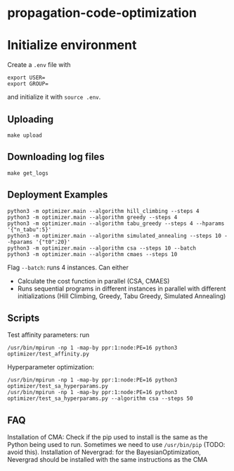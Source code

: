 # propagation-code-optimization

# Initialize environment

Create a `.env` file with

```
export USER= 
export GROUP=
```

and initialize it with `source .env`.

## Uploading

`make upload`

## Downloading log files

`make get_logs`

## Deployment Examples

```
python3 -m optimizer.main --algorithm hill_climbing --steps 4
python3 -m optimizer.main --algorithm greedy --steps 4
python3 -m optimizer.main --algorithm tabu_greedy --steps 4 --hparams '{"n_tabu":5}'
python3 -m optimizer.main --algorithm simulated_annealing --steps 10 --hparams '{"t0":20}'
python3 -m optimizer.main --algorithm csa --steps 10 --batch
python3 -m optimizer.main --algorithm cmaes --steps 10
```

Flag `--batch`: runs 4 instances. Can either 

- Calculate the cost function in parallel (CSA, CMAES)
- Runs sequential programs in different instances in parallel with different initializations (Hill Climbing, Greedy, Tabu Greedy, Simulated Annealing)

## Scripts

Test affinity parameters: run

```
/usr/bin/mpirun -np 1 -map-by ppr:1:node:PE=16 python3 optimizer/test_affinity.py
```

Hyperparameter optimization:

```
/usr/bin/mpirun -np 1 -map-by ppr:1:node:PE=16 python3 optimizer/test_sa_hyperparams.py
/usr/bin/mpirun -np 1 -map-by ppr:1:node:PE=16 python3 optimizer/test_sa_hyperparams.py --algorithm csa --steps 50
```

## FAQ

Installation of CMA: Check if the pip used to install is the same as the Python being used to run. Sometimes we need to use `/usr/bin/pip` (TODO: avoid this).
Installation of Nevergrad: for the BayesianOptimization, Nevergrad should be installed with the same instructions as the CMA